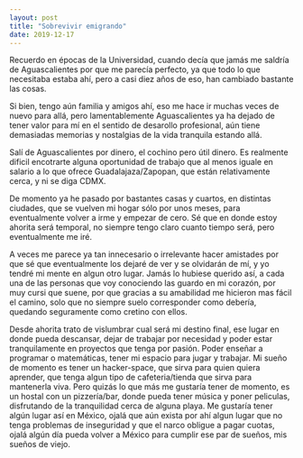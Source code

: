 ```yaml
---
layout: post
title: "Sobrevivir emigrando"
date: 2019-12-17
---
```


Recuerdo en épocas de la Universidad, cuando decía que jamás me saldría de Aguascalientes por que me parecía perfecto, ya que todo lo que necesitaba estaba ahí, pero a casi diez años de eso, han cambiado bastante las cosas.

Si bien, tengo aún familia y amigos ahí, eso me hace ir muchas veces de nuevo para allá, pero lamentablemente Aguascalientes ya ha dejado de tener valor para mí en el sentido de desarollo profesional, aún tiene demasiadas memorias y nostalgias de la vida tranquila estando allá. 

Salí de Aguascalientes por dinero, el cochino pero útil dinero. Es realmente dificil encotrarte alguna oportunidad de trabajo que al menos iguale en salario a lo que ofrece Guadalajaza/Zapopan, que están relativamente cerca, y ni se diga CDMX.

De momento ya he pasado por bastantes casas y cuartos, en distintas ciudades, que se vuelven mi hogar sólo por unos meses, para eventualmente volver a irme y empezar de cero. Sé que en donde estoy ahorita será temporal, no siempre tengo claro cuanto tiempo será, pero eventualmente me iré. 

A veces me parece ya tan innecesario o irrelevante hacer amistades por que sé que eventualmente los dejaré de ver y se olvidarán de mí, y yo tendré mi mente en algun otro lugar. Jamás lo hubiese querido así, a cada una de las personas que voy conociendo las guardo en mi corazón, por muy cursi que suene, por que gracias a su amabilidad me hicieron mas fácil el camino, solo que no siempre suelo corresponder como debería, quedando seguramente como cretino con ellos.

Desde ahorita trato de vislumbrar cual será mi destino final, ese lugar en donde pueda descansar, dejar de trabajar por necesidad y poder estar tranquilamente en proyectos que tenga por pasión. Poder enseñar a programar o matemáticas, tener mi espacio para jugar y trabajar. Mi sueño de momento es tener un hacker-space, que sirva para quien quiera aprender, que tenga algun tipo de cafeteria/tienda que sirva para mantenerla viva. Pero quizás lo que más me gustaría tener de momento, es un hostal con un pizzería/bar, donde pueda tener música y poner peliculas, disfrutando de la tranquilidad cerca de alguna playa. Me gustaría tener algún lugar así en México, ojalá que aún exista por ahí algun lugar que no tenga problemas de inseguridad y que el narco obligue a pagar cuotas, ojalá algún día pueda volver a México para cumplir ese par de sueños, mis sueños de viejo.